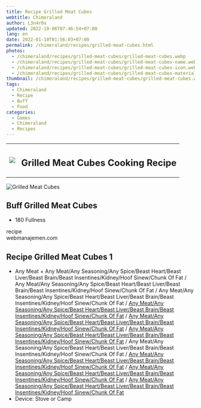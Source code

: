 ```yaml
---
title: Recipe Grilled Meat Cubes
webtitle: Chimeraland
author: L3n4r0x
updated: 2022-10-06T07:46:54+07:00
lang: en
date: 2022-01-10T01:56:03+07:00
permalink: /chimeraland/recipes/grilled-meat-cubes.html
photos:
  - /chimeraland/recipes/grilled-meat-cubes/grilled-meat-cubes.webp
  - /chimeraland/recipes/grilled-meat-cubes/grilled-meat-cubes-name.webp
  - /chimeraland/recipes/grilled-meat-cubes/grilled-meat-cubes-icon.webp
  - /chimeraland/recipes/grilled-meat-cubes/grilled-meat-cubes-material.webp
thumbnail: /chimeraland/recipes/grilled-meat-cubes/grilled-meat-cubes.webp
tags:
  - Chimeraland
  - Recipe
  - Buff
  - Food
categories:
  - Games
  - Chimeraland
  - Recipes
---
```


<section id="bootstrap-wrapper">
  <link
    rel="stylesheet"
    href="https://cdn.statically.io/gh/dimaslanjaka/Web-Manajemen/40ac3225/css/bootstrap-4.5-wrapper.css"
  />
  <div class="row mb-2">
    <div class="col-md-12 mb-2">
      <table class="table" id="post-info">
        <tbody>
          <tr>
            <td>
              <img
                class="d-inline-block me-2"
                src="/chimeraland/recipes/grilled-meat-cubes/grilled-meat-cubes-icon.webp"
                width="auto"
                height="auto"
              />
            </td>
            <td><h1 class="fs-5">Grilled Meat Cubes Cooking Recipe</h1></td>
          </tr>
        </tbody>
      </table>
    </div>
  </div>
  <div class="card mb-2">
    <div class="row g-0">
      <div class="col-sm-4 position-relative mb-2">
        <img
          src="/chimeraland/recipes/grilled-meat-cubes/grilled-meat-cubes-material.webp"
          class="card-img fit-cover w-100 h-100"
          alt="Grilled Meat Cubes"
          data-fancybox="true"
        />
      </div>
      <div class="col-sm-8 mb-2">
        <div class="card-body">
          <h2 class="card-title fs-5">Buff Grilled Meat Cubes</h2>
          <div class="card-text">
            <ul>
              <li>180 Fullness</li>
            </ul>
          </div>
          <span class="badge rounded-pill bg-dark">recipe</span>
        </div>
        <div class="card-footer text-end text-muted">webmanajemen.com</div>
      </div>
    </div>
  </div>
  <div class="row mb-2">
    <div class="col-12 col-lg-6 recipe-item mb-2">
      <div class="card">
        <div class="card-body">
          <h2 class="card-title fs-5">Recipe Grilled Meat Cubes 1</h2>
          <div class="card-text">
            <ul>
              <li>
                Any Meat<span> + </span>Any Meat/Any Seasoning/Any Spice/Beast
                Heart/Beast Liver/Beast Brain/Beast Insentines/Kidney/Hoof
                Sinew/Chunk Of Fat<span> / </span>Any Meat/Any Seasoning/Any
                Spice/Beast Heart/Beast Liver/Beast Brain/Beast
                Insentines/Kidney/Hoof Sinew/Chunk Of Fat<span> / </span>Any
                Meat/Any Seasoning/Any Spice/Beast Heart/Beast Liver/Beast
                Brain/Beast Insentines/Kidney/Hoof Sinew/Chunk Of Fat<span>
                  / </span
                ><a
                  class="text-decoration-none"
                  href="/chimeraland/materials/beast-heart.html"
                  >Any Meat/Any Seasoning/Any Spice/Beast Heart/Beast
                  Liver/Beast Brain/Beast Insentines/Kidney/Hoof Sinew/Chunk Of
                  Fat</a
                ><span> / </span
                ><a
                  class="text-decoration-none"
                  href="/chimeraland/materials/beast-liver.html"
                  >Any Meat/Any Seasoning/Any Spice/Beast Heart/Beast
                  Liver/Beast Brain/Beast Insentines/Kidney/Hoof Sinew/Chunk Of
                  Fat</a
                ><span> / </span
                ><a
                  class="text-decoration-none"
                  href="/chimeraland/materials/beast-brain.html"
                  >Any Meat/Any Seasoning/Any Spice/Beast Heart/Beast
                  Liver/Beast Brain/Beast Insentines/Kidney/Hoof Sinew/Chunk Of
                  Fat</a
                ><span> / </span>Any Meat/Any Seasoning/Any Spice/Beast
                Heart/Beast Liver/Beast Brain/Beast Insentines/Kidney/Hoof
                Sinew/Chunk Of Fat<span> / </span
                ><a
                  class="text-decoration-none"
                  href="/chimeraland/materials/kidney.html"
                  >Any Meat/Any Seasoning/Any Spice/Beast Heart/Beast
                  Liver/Beast Brain/Beast Insentines/Kidney/Hoof Sinew/Chunk Of
                  Fat</a
                ><span> / </span
                ><a
                  class="text-decoration-none"
                  href="/chimeraland/materials/hoof-sinew.html"
                  >Any Meat/Any Seasoning/Any Spice/Beast Heart/Beast
                  Liver/Beast Brain/Beast Insentines/Kidney/Hoof Sinew/Chunk Of
                  Fat</a
                ><span> / </span
                ><a
                  class="text-decoration-none"
                  href="/chimeraland/materials/chunk-of-fat.html"
                  >Any Meat/Any Seasoning/Any Spice/Beast Heart/Beast
                  Liver/Beast Brain/Beast Insentines/Kidney/Hoof Sinew/Chunk Of
                  Fat</a
                >
              </li>
              <li>Device: Stove or Camp</li>
            </ul>
          </div>
        </div>
      </div>
    </div>
  </div>
</section>